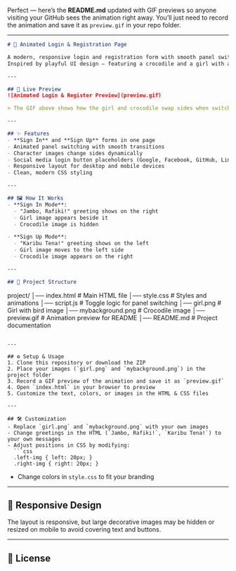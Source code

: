 Perfect — here’s the **README.md** updated with GIF previews so anyone visiting your GitHub sees the animation right away.
You’ll just need to record the animation and save it as `preview.gif` in your repo folder.

---

```markdown
# 🐊 Animated Login & Registration Page

A modern, responsive login and registration form with smooth panel switching and animated character images that swap sides depending on the active mode.  
Inspired by playful UI design — featuring a crocodile and a girl with a bird that appear beside friendly greetings.

---

## 🎥 Live Preview
![Animated Login & Register Preview](preview.gif)

> The GIF above shows how the girl and crocodile swap sides when switching between Sign In and Sign Up.

---

## ✨ Features
- **Sign In** and **Sign Up** forms in one page
- Animated panel switching with smooth transitions
- Character images change sides dynamically
- Social media login button placeholders (Google, Facebook, GitHub, LinkedIn)
- Responsive layout for desktop and mobile devices
- Clean, modern CSS styling

---

## 🖼️ How It Works
- **Sign In Mode**:
  - "Jambo, Rafiki!" greeting shows on the right
  - Girl image appears beside it
  - Crocodile image is hidden

- **Sign Up Mode**:
  - "Karibu Tena!" greeting shows on the left
  - Girl image moves to the left side
  - Crocodile image appears on the right

---

## 📂 Project Structure
```

project/
│── index.html       # Main HTML file
│── style.css        # Styles and animations
│── script.js        # Toggle logic for panel switching
│── girl.png         # Girl with bird image
│── mybackground.png # Crocodile image
│── preview\.gif      # Animation preview for README
│── README.md        # Project documentation

````

---

## ⚙️ Setup & Usage
1. Clone this repository or download the ZIP
2. Place your images (`girl.png` and `mybackground.png`) in the project folder
3. Record a GIF preview of the animation and save it as `preview.gif`
4. Open `index.html` in your browser to preview
5. Customize the text, colors, or images in the HTML & CSS files

---

## 🛠️ Customization
- Replace `girl.png` and `mybackground.png` with your own images
- Change greetings in the HTML (`Jambo, Rafiki!`, `Karibu Tena!`) to your own messages
- Adjust positions in CSS by modifying:
  ```css
  .left-img { left: 20px; }
  .right-img { right: 20px; }
````

* Change colors in `style.css` to fit your branding

---

## 📱 Responsive Design

The layout is responsive, but large decorative images may be hidden or resized on mobile to avoid covering text and buttons.

---

## 📄 License
